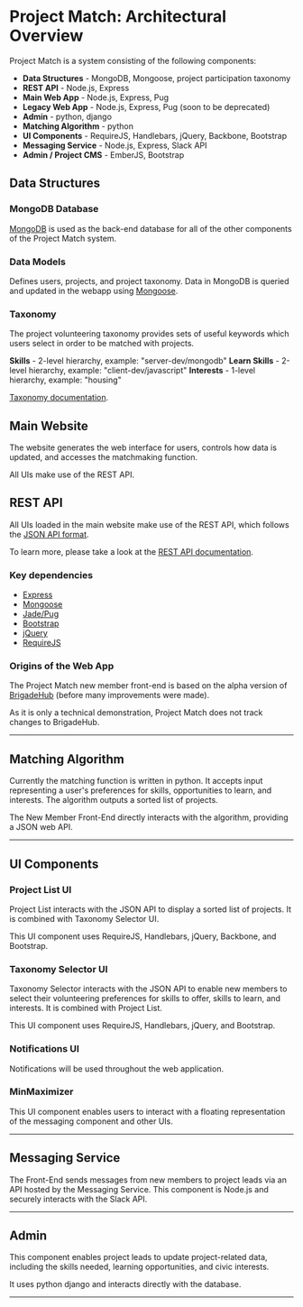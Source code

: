 
# Project Match: Architectural Overview

Project Match is a system consisting of the following components:

* **Data Structures** - MongoDB, Mongoose, project participation taxonomy
* **REST API** -  Node.js, Express
* **Main Web App** -  Node.js, Express, Pug
* **Legacy Web App** - Node.js, Express, Pug (soon to be deprecated) 
* **Admin** - python, django
* **Matching Algorithm** - python
* **UI Components** - RequireJS, Handlebars, jQuery, Backbone, Bootstrap
* **Messaging Service** - Node.js, Express, Slack API
* **Admin / Project CMS** - EmberJS, Bootstrap

## Data Structures

### MongoDB Database

[MongoDB](https://www.mongodb.com/) is used as the back-end database for all of the other components of the Project Match system.

### Data Models

Defines users, projects, and project taxonomy. Data in MongoDB is queried and updated in the webapp using [Mongoose](http://mongoosejs.com/).

### Taxonomy

The project volunteering taxonomy provides sets of useful keywords which users select in order to be matched with projects.

**Skills** - 2-level hierarchy, example: "server-dev/mongodb"
**Learn Skills** - 2-level hierarchy, example: "client-dev/javascript"
**Interests** - 1-level hierarchy, example: "housing"

[Taxonomy documentation](https://github.com/designforsf/brigade-matchmaker/tree/master/docs/taxonomy.md).

## Main Website

The website generates the web interface for users, controls how data is updated, and accesses the matchmaking function.

All UIs make use of the REST API.

## REST API

All UIs loaded in the main website make use of the REST API, which follows the [JSON API format](http://jsonapi.org/format/).

To learn more, please take a look at the [REST API documentation](https://github.com/designforsf/brigade-matchmaker/tree/master/docs/json-api.md).

### Key dependencies

* [Express](http://expressjs.com/)
* [Mongoose](http://mongoosejs.com/)
* [Jade/Pug](https://github.com/brigadehub/brigadehub/releases/tag/v1.0.0-alpha.11)
* [Bootstrap](https://github.com/brigadehub/brigadehub/releases/tag/v1.0.0-alpha.11)
* [jQuery](https://github.com/brigadehub/brigadehub/releases/tag/v1.0.0-alpha.11)
* [RequireJS](http://www.requirejs.org/)

### Origins of the Web App

The Project Match new member front-end is based on the alpha version of [BrigadeHub](https://github.com/brigadehub/brigadehub/releases/tag/v1.0.0-alpha.11) (before many improvements were made).

As it is only a technical demonstration, Project Match does not track changes to BrigadeHub.

---

## Matching Algorithm

Currently the matching function is written in python. It accepts input representing a user's preferences for skills, opportunities to learn, and interests. The algorithm outputs a sorted list of projects.

The New Member Front-End directly interacts with the algorithm, providing a JSON web API.

---

## UI Components

### Project List UI

Project List interacts with the JSON API to display a sorted list of projects. It is combined with Taxonomy Selector UI.

This UI component uses RequireJS, Handlebars, jQuery, Backbone, and Bootstrap.

### Taxonomy Selector UI

Taxonomy Selector interacts with the JSON API to enable new members to select their volunteering preferences for skills to offer, skills to learn, and interests. It is combined with Project List.

This UI component uses RequireJS, Handlebars, jQuery, and Bootstrap.

### Notifications UI

Notifications will be used throughout the web application.

### MinMaximizer

This UI component enables users to interact with a floating representation of the messaging component and other UIs.

---

## Messaging Service

The Front-End sends messages from new members to project leads via an API hosted by the Messaging Service. This component is Node.js and securely interacts with the Slack API.

---

## Admin

This component enables project leads to update project-related data, including the skills needed, learning opportunities, and civic interests. 

It uses python django and interacts directly with the database.


---
